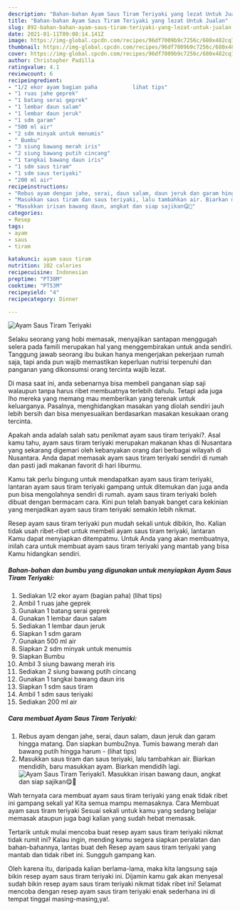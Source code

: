 ```yaml
---
description: "Bahan-bahan Ayam Saus Tiram Teriyaki yang lezat Untuk Jualan"
title: "Bahan-bahan Ayam Saus Tiram Teriyaki yang lezat Untuk Jualan"
slug: 892-bahan-bahan-ayam-saus-tiram-teriyaki-yang-lezat-untuk-jualan
date: 2021-01-11T09:08:14.141Z
image: https://img-global.cpcdn.com/recipes/96df7009b9c7256c/680x482cq70/ayam-saus-tiram-teriyaki-foto-resep-utama.jpg
thumbnail: https://img-global.cpcdn.com/recipes/96df7009b9c7256c/680x482cq70/ayam-saus-tiram-teriyaki-foto-resep-utama.jpg
cover: https://img-global.cpcdn.com/recipes/96df7009b9c7256c/680x482cq70/ayam-saus-tiram-teriyaki-foto-resep-utama.jpg
author: Christopher Padilla
ratingvalue: 4.1
reviewcount: 6
recipeingredient:
- "1/2 ekor ayam bagian paha           lihat tips"
- "1 ruas jahe geprek"
- "1 batang serai geprek"
- "1 lembar daun salam"
- "1 lembar daun jeruk"
- "1 sdm garam"
- "500 ml air"
- "2 sdm minyak untuk menumis"
- " Bumbu"
- "3 siung bawang merah iris"
- "2 siung bawang putih cincang"
- "1 tangkai bawang daun iris"
- "1 sdm saus tiram"
- "1 sdm saus teriyaki"
- "200 ml air"
recipeinstructions:
- "Rebus ayam dengan jahe, serai, daun salam, daun jeruk dan garam hingga matang. Dan siapkan bumbu2nya. Tumis bawang merah dan bawang putih hingga harum           (lihat tips)"
- "Masukkan saus tiram dan saus teriyaki, lalu tambahkan air. Biarkan mendidih, baru masukkan ayam. Biarkan mendidih lagi."
- "Masukkan irisan bawang daun, angkat dan siap sajikan😋🙏"
categories:
- Resep
tags:
- ayam
- saus
- tiram

katakunci: ayam saus tiram 
nutrition: 102 calories
recipecuisine: Indonesian
preptime: "PT38M"
cooktime: "PT53M"
recipeyield: "4"
recipecategory: Dinner

---
```



![Ayam Saus Tiram Teriyaki](https://img-global.cpcdn.com/recipes/96df7009b9c7256c/680x482cq70/ayam-saus-tiram-teriyaki-foto-resep-utama.jpg)

Selaku seorang yang hobi memasak, menyajikan santapan menggugah selera pada famili merupakan hal yang menggembirakan untuk anda sendiri. Tanggung jawab seorang ibu bukan hanya mengerjakan pekerjaan rumah saja, tapi anda pun wajib memastikan keperluan nutrisi terpenuhi dan panganan yang dikonsumsi orang tercinta wajib lezat.

Di masa  saat ini, anda sebenarnya bisa membeli panganan siap saji walaupun tanpa harus ribet membuatnya terlebih dahulu. Tetapi ada juga lho mereka yang memang mau memberikan yang terenak untuk keluarganya. Pasalnya, menghidangkan masakan yang diolah sendiri jauh lebih bersih dan bisa menyesuaikan berdasarkan masakan kesukaan orang tercinta. 



Apakah anda adalah salah satu penikmat ayam saus tiram teriyaki?. Asal kamu tahu, ayam saus tiram teriyaki merupakan makanan khas di Nusantara yang sekarang digemari oleh kebanyakan orang dari berbagai wilayah di Nusantara. Anda dapat memasak ayam saus tiram teriyaki sendiri di rumah dan pasti jadi makanan favorit di hari liburmu.

Kamu tak perlu bingung untuk mendapatkan ayam saus tiram teriyaki, lantaran ayam saus tiram teriyaki gampang untuk ditemukan dan juga anda pun bisa mengolahnya sendiri di rumah. ayam saus tiram teriyaki boleh dibuat dengan bermacam cara. Kini pun telah banyak banget cara kekinian yang menjadikan ayam saus tiram teriyaki semakin lebih nikmat.

Resep ayam saus tiram teriyaki pun mudah sekali untuk dibikin, lho. Kalian tidak usah ribet-ribet untuk membeli ayam saus tiram teriyaki, lantaran Kamu dapat menyiapkan ditempatmu. Untuk Anda yang akan membuatnya, inilah cara untuk membuat ayam saus tiram teriyaki yang mantab yang bisa Kamu hidangkan sendiri.

<!--inarticleads1-->

##### Bahan-bahan dan bumbu yang digunakan untuk menyiapkan Ayam Saus Tiram Teriyaki:

1. Sediakan 1/2 ekor ayam (bagian paha)           (lihat tips)
1. Ambil 1 ruas jahe geprek
1. Gunakan 1 batang serai geprek
1. Gunakan 1 lembar daun salam
1. Sediakan 1 lembar daun jeruk
1. Siapkan 1 sdm garam
1. Gunakan 500 ml air
1. Siapkan 2 sdm minyak untuk menumis
1. Siapkan  Bumbu
1. Ambil 3 siung bawang merah iris
1. Sediakan 2 siung bawang putih cincang
1. Gunakan 1 tangkai bawang daun iris
1. Siapkan 1 sdm saus tiram
1. Ambil 1 sdm saus teriyaki
1. Sediakan 200 ml air




<!--inarticleads2-->

##### Cara membuat Ayam Saus Tiram Teriyaki:

1. Rebus ayam dengan jahe, serai, daun salam, daun jeruk dan garam hingga matang. Dan siapkan bumbu2nya. Tumis bawang merah dan bawang putih hingga harum -           (lihat tips)
1. Masukkan saus tiram dan saus teriyaki, lalu tambahkan air. Biarkan mendidih, baru masukkan ayam. Biarkan mendidih lagi.
<img src="//assets-global.cpcdn.com/assets/icons/button_play-2c75c40dde080a61004c1f40b05d8f140eaff45d7e9e6481dc71c63d2e7c4909.png" alt="Ayam Saus Tiram Teriyaki">1. Masukkan irisan bawang daun, angkat dan siap sajikan😋🙏




Wah ternyata cara membuat ayam saus tiram teriyaki yang enak tidak ribet ini gampang sekali ya! Kita semua mampu memasaknya. Cara Membuat ayam saus tiram teriyaki Sesuai sekali untuk kamu yang sedang belajar memasak ataupun juga bagi kalian yang sudah hebat memasak.

Tertarik untuk mulai mencoba buat resep ayam saus tiram teriyaki nikmat tidak rumit ini? Kalau ingin, mending kamu segera siapkan peralatan dan bahan-bahannya, lantas buat deh Resep ayam saus tiram teriyaki yang mantab dan tidak ribet ini. Sungguh gampang kan. 

Oleh karena itu, daripada kalian berlama-lama, maka kita langsung saja bikin resep ayam saus tiram teriyaki ini. Dijamin kamu gak akan menyesal sudah bikin resep ayam saus tiram teriyaki nikmat tidak ribet ini! Selamat mencoba dengan resep ayam saus tiram teriyaki enak sederhana ini di tempat tinggal masing-masing,ya!.

